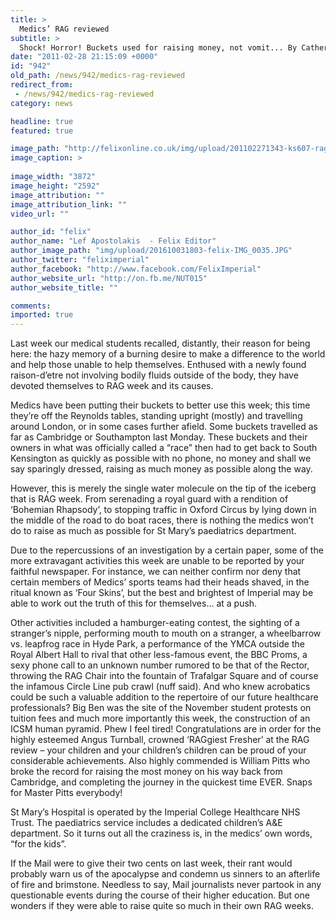 ```yaml
---
title: >
  Medics’ RAG reviewed
subtitle: >
  Shock! Horror! Buckets used for raising money, not vomit... By Catherine Lu and Genevieve Pugh
date: "2011-02-28 21:15:09 +0000"
id: "942"
old_path: /news/942/medics-rag-reviewed
redirect_from:
 - /news/942/medics-rag-reviewed
category: news

headline: true
featured: true

image_path: "http://felixonline.co.uk/img/upload/201102271343-ks607-ragweekm.jpg"
image_caption: >
  
image_width: "3872"
image_height: "2592"
image_attribution: ""
image_attribution_link: ""
video_url: ""

author_id: "felix"
author_name: "Lef Apostolakis  - Felix Editor"
author_image_path: "img/upload/201610031803-felix-IMG_0035.JPG"
author_twitter: "feliximperial"
author_facebook: "http://www.facebook.com/FelixImperial"
author_website_url: "http://on.fb.me/NUT015"
author_website_title: ""

comments:
imported: true
---
```


Last week our medical students recalled, distantly, their reason for being here: the hazy memory of a burning desire to make a difference to the world and help those unable to help themselves. Enthused with a newly found raison-d’etre not involving bodily fluids outside of the body, they have devoted themselves to RAG week and its causes.

Medics have been putting their buckets to better use this week; this time they’re off the Reynolds tables, standing upright (mostly) and travelling around London, or in some cases further afield. Some buckets travelled as far as Cambridge or Southampton last Monday. These buckets and their owners in what was officially called a “race” then had to get back to South Kensington as quickly as possible with no phone, no money and shall we say sparingly dressed, raising as much money as possible along the way.

However, this is merely the single water molecule on the tip of the iceberg that is RAG week. From serenading a royal guard with a rendition of ‘Bohemian Rhapsody’, to stopping traffic in Oxford Circus by lying down in the middle of the road to do boat races, there is nothing the medics won’t do to raise as much as possible for St Mary’s paediatrics department.

Due to the repercussions of an investigation by a certain paper, some of the more extravagant activities this week are unable to be reported by your faithful newspaper. For instance, we can neither confirm nor deny that certain members of Medics’ sports teams had their heads shaved, in the ritual known as ‘Four Skins’, but the best and brightest of Imperial may be able to work out the truth of this for themselves… at a push.

Other activities included a hamburger-eating contest, the sighting of a stranger’s nipple, performing mouth to mouth on a stranger, a wheelbarrow vs. leapfrog race in Hyde Park, a performance of the YMCA outside the Royal Albert Hall to rival that other less-famous event, the BBC Proms, a sexy phone call to an unknown number rumored to be that of the Rector, throwing the RAG Chair into the fountain of Trafalgar Square and of course the infamous Circle Line pub crawl (nuff said). And who knew acrobatics could be such a valuable addition to the repertoire of our future healthcare professionals? Big Ben was the site of the November student protests on tuition fees and much more importantly this week, the construction of an ICSM human pyramid. Phew I feel tired! Congratulations are in order for the highly esteemed Angus Turnball, crowned ‘RAGgiest Fresher’ at the RAG review – your children and your children’s children can be proud of your considerable achievements. Also highly commended is William Pitts who broke the record for raising the most money on his way back from Cambridge, and completing the journey in the quickest time EVER. Snaps for Master Pitts everybody!

St Mary’s Hospital is operated by the Imperial College Healthcare NHS Trust. The paediatrics service includes a dedicated children’s A&E department. So it turns out all the craziness is, in the medics’ own words, “for the kids”.

If the Mail were to give their two cents on last week, their rant would probably warn us of the apocalypse and condemn us sinners to an afterlife of fire and brimstone. Needless to say, Mail journalists never partook in any questionable events during the course of their higher education. But one wonders if they were able to raise quite so much in their own RAG weeks.
